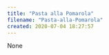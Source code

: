 ```yaml
---
title: "Pasta alla Pomarola"
filename: "Pasta-alla-Pomarola"
created: 2020-07-04 18:27:57
---
```

None
